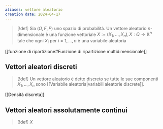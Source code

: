 ```yaml
---
aliases: vettore aleatorio
creation date: 2024-04-17
---
```


 >[!def]
 >Sia $(\Omega,F,P)$ uno spazio di probabilità. Un vettore aleatorio $n$-dimensionale è una funzione vettoriale $X := (X_{1},\dots,X_{n}), X:\Omega \to \mathbb{R}^n$ tale che ogni $X_{i}$ per $i=1,\dots,n$ è una variabile aleatoria

[[funzione di ripartizione#Funzione di ripartizione multidimensionale]]

## Vettori aleatori discreti

> [!def]
> Un vettore aleatorio è detto discreto se tutte le sue componenti $X_{1},\dots,X_{n}$ sono [[Variabile aleatoria|variabili aleatorie discrete]]. 

[[Densità discreta]]

## Vettori aleatori assolutamente continui

>[!def]
>$X$ 